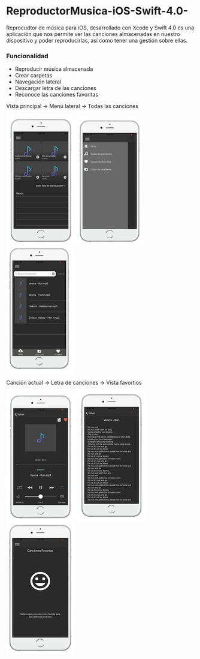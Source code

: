 # ReproductorMusica-iOS-Swift-4.0-
Reprocudtor de música para iOS, desarrollado con Xcode y Swift 4.0 es una aplicación que nos permite ver las canciones almacenadas en nuestro dispositivo y poder reproducirlas, así como tener una gestión sobre ellas.

### Funcionalidad
* Reproducir música almacenada
* Crear carpetas
* Navegación lateral
* Descargar letra de las canciones
* Reconoce las canciones favoritas


Vista principal -> Menú lateral -> Todas las canciones

![VistaPrincipal](https://github.com/DrassApps/ReproductorMusica-iOS-Swift-4.0-/blob/master/RepMusica/Capturas/captura5.png)
![MenuLateral](https://github.com/DrassApps/ReproductorMusica-iOS-Swift-4.0-/blob/master/RepMusica/Capturas/captura6.png)
![ListaCanciones](https://github.com/DrassApps/ReproductorMusica-iOS-Swift-4.0-/blob/master/RepMusica/Capturas/captura1.png)

Canción actual -> Letra de canciones -> Vista favortios

![Captura1](https://github.com/DrassApps/ReproductorMusica-iOS-Swift-4.0-/blob/master/RepMusica/Capturas/captura4.png)
![VistaLetras](https://github.com/DrassApps/ReproductorMusica-iOS-Swift-4.0-/blob/master/RepMusica/Capturas/captura2.png)
![VistaFavoritos](https://github.com/DrassApps/ReproductorMusica-iOS-Swift-4.0-/blob/master/RepMusica/Capturas/captura3.png)
